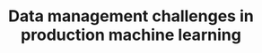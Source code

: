 ---
title: 'Data management challenges in production machine learning'
acronym: DMP
type: GL - Tier 1
webpage: 'https://static.googleusercontent.com/media/research.google.com/en//pubs/archive/46178.pdf'
---